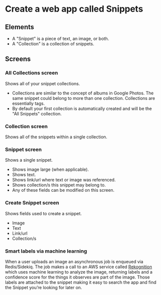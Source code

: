 # Create a web app called Snippets

## Elements

- A "Snippet" is a piece of text, an image, or both.
- A "Collection" is a collection of snippets.

## Screens

### All Collections screen

Shows all of your snippet collections.

- Collections are similar to the concept of albums in Google Photos. The same snippet could belong to more than one collection. Collections are essentially tags.
- By default your first collection is automatically created and will be the "All Snippets" collection.

### Collection screen

Shows all of the snippets within a single collection.

### Snippet screen

Shows a single snippet.

- Shows image large (when applicable).
- Shows text.
- Shows link/url where text or image was referenced.
- Shows collection/s this snippet may belong to.
- Any of these fields can be modified on this screen.

### Create Snippet screen

Shows fields used to create a snippet.

- Image
- Text
- Link/url
- Collection/s

### Smart labels via machine learning

When a user uploads an image an asynchronous job is enqueued via Redis/Sidekiq. The job makes a call to an AWS service called [Rekognition](https://aws.amazon.com/rekognition/) which uses machine learning to analyze the image, returning labels and a confidence score for the things it observes are part of the image. Those labels are attached to the snippet making it easy to search the app and find the Snippet you’re looking for later on.
